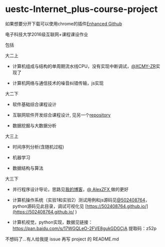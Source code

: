 # uestc-Internet_plus-course-project

如果想要分开下载可以使用chrome的插件[Enhanced Github](https://chrome.google.com/webstore/detail/anlikcnbgdeidpacdbdljnabclhahhmd)

电子科技大学2016级互联网+课程课设作业

包括

大二上

- 计算机组成与结构的单周期流水线CPU，没有实现中断调试，[@XCMY-ZR](https://github.com/XCMY-ZR)实现了

- 计算机网络与通信技术的噪音纠错传输，js实现


大二下

- 软件基础综合课程设计

- 互联网软件开发综合课程设计, 见另一个[repository](https://github.com/543877815/earlywarning)

- 数据挖掘与大数据分析



大三上

- 时间序列分析(含随机过程)

- 机器学习

- 数据结构与算法


大三下

- 并行程序设计导论，思路见[我的博客](https://543877815.github.io/2019/04/25/ubuntu%E4%B8%8B%E8%BF%90%E8%A1%8CMPI/)，[@ AlexZFX ](https://github.com/AlexZFX)做的更好

- 计算机操作系统（实验1和实验2）测试用例和js源码见[@502408764](https://github.com/502408764)，python源码见此目录，调试可视化见 [https://502408764.github.io/](https://502408764.github.io/ ) 

- 计算机视觉，python实现，数据见链接：https://pan.baidu.com/s/17WGQLeO-2FVE8gukGDGCjA 提取码：z52p 


不想码了...有人给我提 issue 再写 project 的 README.md 


